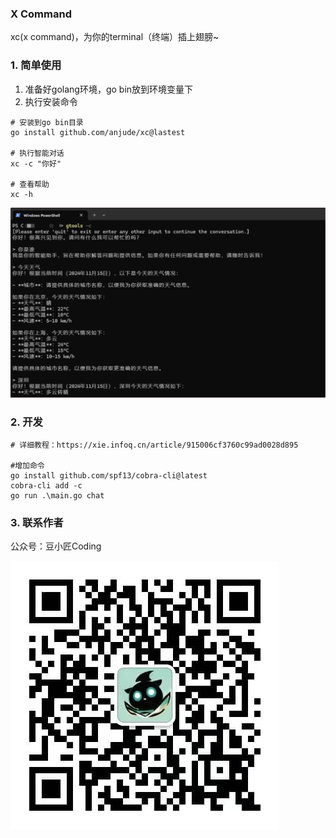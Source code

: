 ### X Command
xc(x command)，为你的terminal（终端）插上翅膀~

### 1. 简单使用
1. 准备好golang环境，go bin放到环境变量下
2. 执行安装命令
```shell
# 安装到go bin目录
go install github.com/anjude/xc@lastest

# 执行智能对话
xc -c "你好"

# 查看帮助
xc -h
```

![img.png](doc/img.png)

### 2. 开发
```azure
# 详细教程：https://xie.infoq.cn/article/915006cf3760c99ad0028d895

#增加命令
go install github.com/spf13/cobra-cli@latest
cobra-cli add -c
go run .\main.go chat
```

### 3. 联系作者
公众号：豆小匠Coding

![](doc/qrcode_for_coder_bean.jpg)